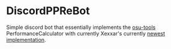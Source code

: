 # DiscordPPReBot

Simple discord bot that essentially implements 
the [osu-tools](https://github.com/ppy/osu-tools) PerformanceCalculator
with currently Xexxar's currently [newest implementation](https://github.com/emu1337/osu/tree/xexxar-final).
